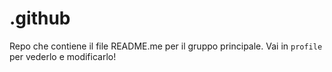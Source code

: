 # .github


Repo che contiene il file README.me per il gruppo principale.
Vai in `profile` per vederlo e modificarlo!
